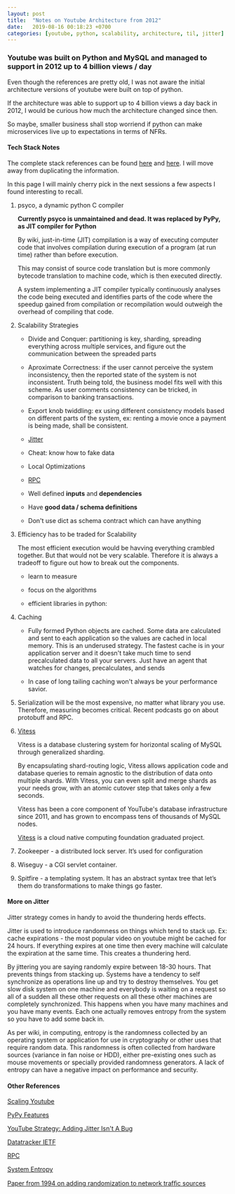 ```yaml
---
layout: post
title:  "Notes on Youtube Architecture from 2012"
date:   2019-08-16 00:18:23 +0700
categories: [youtube, python, scalability, architecture, til, jitter]
---
```


### Youtube was built on Python and MySQL and managed to support in 2012 up to 4 billion views / day

Even though the references are pretty old, I was not aware the initial architecture versions of youtube were built on top of python.

If the architecture was able to support up to 4 billion views a day back in 2012, I would be curious how much the architecture changed since then.

So maybe, smaller business shall stop worriend if python can make microservices live up to expectations in terms of NFRs.

#### Tech Stack Notes

The complete stack references can be found [here](http://highscalability.com/youtube-architecture) and [here](http://highscalability.com/blog/2012/3/26/7-years-of-youtube-scalability-lessons-in-30-minutes.html). I will move away from duplicating the information. 

In this page I will mainly cherry pick in the next sessions a few aspects I found interesting to recall.

1. psyco, a dynamic python C compiler

    **Currently psyco is unmaintained and dead. It was replaced by PyPy, as JIT compiler for Python**

    By wiki, just-in-time (JIT) compilation is a way of executing computer code that involves compilation during execution of a program (at run time) rather than before execution.

    This may consist of source code translation but is more commonly bytecode translation to machine code, which is then executed directly. 

    A system implementing a JIT compiler typically continuously analyses the code being executed and identifies parts of the code where the speedup gained from compilation or recompilation would outweigh the overhead of compiling that code.


2. Scalability Strategies

    - Divide and Conquer: partitioning is key, sharding, spreading everything across multiple services, and figure out the communication between the spreaded parts 

    - Aproximate Correctness: if the user cannot perceive the system inconsistency, then the reported state of the system is not inconsistent. Truth being told, the business model fits well with this scheme. As user comments consistency can be tricked, in comparison to banking transactions.

    - Export knob twiddling: ex using different consistency models based on different parts of the system, ex: renting a movie once a payment is being made, shall be consistent. 

    - [Jitter](https://en.wikipedia.org/wiki/Jitter)

    - Cheat: know how to fake data

    - Local Optimizations

    - [RPC](https://www.tutorialspoint.com/remote-procedure-call-rpc)

    - Well defined **inputs** and **dependencies**

    - Have **good data / schema definitions**

    - Don't use dict as schema contract which can have anything

3. Efficiency has to be traded for Scalability

    The most efficient execution would be havving everything crambled together. But that would not be very scalable. Therefore it is always a tradeoff to figure out how to break out the components.

    - learn to measure

    - focus on the algorithms

    - efficient libraries in python: 
    
    
4. Caching
        
    - Fully formed Python objects are cached. Some data are calculated and sent to each application so the values are cached in local memory. This is an underused strategy. The fastest cache is in your application server and it doesn't take much time to send precalculated data to all your servers. Just have an agent that watches for changes, precalculates, and sends

    - In case of long tailing caching won't always be your performance savior.

5. Serialization will be the most expensive, no matter what library you use. Therefore, measuring becomes critical. Recent podcasts go on about protobuff and RPC.

6. [Vitess](https://github.com/vitessio/vitess)

    Vitess is a database clustering system for horizontal scaling of MySQL through generalized sharding.

    By encapsulating shard-routing logic, Vitess allows application code and database queries to remain agnostic to the distribution of data onto multiple shards. With Vitess, you can even split and merge shards as your needs grow, with an atomic cutover step that takes only a few seconds.

    Vitess has been a core component of YouTube's database infrastructure since 2011, and has grown to encompass tens of thousands of MySQL nodes.

    [Vitess](https://vitess.io/) is a cloud native computing foundation graduated project.

7. Zookeeper - a distributed lock server. It’s used for configuration 

8. Wiseguy - a CGI servlet container.

9. Spitfire - a templating system. It has an abstract syntax tree that let’s them do transformations to make things go faster.
 

#### More on Jitter

Jitter strategy comes in handy to avoid the thundering herds effects. 

Jitter is used to introduce randomness on things which tend to stack up. Ex: cache expirations - the most popular video on youtube might be cached for 24 hours. If everything expires at one time then every machine will calculate the expiration at the same time. This creates a thundering herd.

By jittering you are saying  randomly expire between 18-30 hours. That prevents things from stacking up. Systems have a tendency to self synchronize as operations line up and try to destroy themselves. You get slow disk system on one machine and everybody is waiting on a request so all of a sudden all these other requests on all these other machines are completely synchronized. This happens when you have many machines and you have many events. Each one actually removes entropy from the system so you have to add some back in. 

As per wiki, in computing, entropy is the randomness collected by an operating system or application for use in cryptography or other uses that require random data. This randomness is often collected from hardware sources (variance in fan noise or HDD), either pre-existing ones such as mouse movements or specially provided randomness generators. A lack of entropy can have a negative impact on performance and security. 



#### Other References

[Scaling Youtube](https://www.youtube.com/watch?v=G-lGCC4KKok&ab_channel=NextDayVideo)

[PyPy Features](https://www.pypy.org/features.html)

[YouTube Strategy: Adding Jitter Isn't A Bug](http://highscalability.com/blog/2012/4/17/youtube-strategy-adding-jitter-isnt-a-bug.html)

[Datatracker IETF](https://datatracker.ietf.org/)

[RPC](https://www.tutorialspoint.com/remote-procedure-call-rpc)

[System Entropy](https://socratic.org/questions/what-is-entropy-of-a-system)

[Paper from 1994 on adding randomization to network trafﬁc sources](http://ee.lbl.gov/papers/sync_94.pdf)





